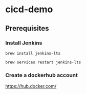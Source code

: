 # cicd-demo

## Prerequisites

### Install Jenkins
```
brew install jenkins-lts
```

```
brew services restart jenkins-lts
```

### Create a dockerhub account
https://hub.docker.com/
